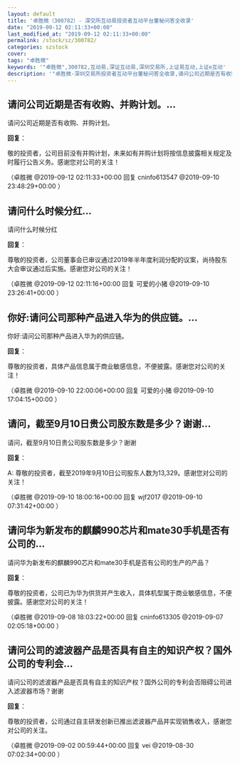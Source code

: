 ```yaml
---
layout: default
title: '卓胜微（300782）- 深交所互动易投资者互动平台董秘问答全收录'
date: "2019-09-12 02:11:33+00:00"
last_modified_at: "2019-09-12 02:11:33+00:00"
permalink: /stock/sz/300782/
categories: szstock
cover: 
tags: "卓胜微"
keywords: '"卓胜微",300782,互动易,深证互动易,深圳交易所,上证易互动,上证e互动'
description: '"卓胜微-深圳交易所投资者互动平台董秘问答全收录,请问公司近期是否有收购、并购计划。"'
---
```


## 请问公司近期是否有收购、并购计划。...

请问公司近期是否有收购、并购计划。

**回复**：

敬的投资者，公司目前没有并购计划，未来如有并购计划将按信息披露相关规定及时履行公告义务。感谢您对公司的关注！ 

（卓胜微  @2019-09-12 02:11:33+00:00 回复 cninfo613547  @2019-09-10 23:48:29+00:00 ）

## 请问什么时候分红...

请问什么时候分红

**回复**：

尊敬的投资者，公司董事会已审议通过2019年半年度利润分配的议案，尚待股东大会审议通过后实施。感谢您对公司的关注！ 

（卓胜微  @2019-09-12 02:11:16+00:00 回复 可爱的小猪  @2019-09-10 23:26:41+00:00 ）

## 你好:请问公司那种产品进入华为的供应链。...

你好:请问公司那种产品进入华为的供应链。

**回复**：

尊敬的投资者，具体产品信息属于商业敏感信息，不便披露。感谢您对公司的关注！ 

（卓胜微  @2019-09-10 22:00:06+00:00 回复 可爱的小猪  @2019-09-10 17:04:15+00:00 ）

## 请问，截至9月10日贵公司股东数是多少？谢谢...

请问，截至9月10日贵公司股东数是多少？谢谢

**回复**：

A: 尊敬的投资者，截至2019年9月10日公司股东人数为13,329。感谢您对公司的关注！ 

（卓胜微  @2019-09-10 18:00:16+00:00 回复 wjf2017  @2019-09-10 07:31:42+00:00 ）

## 请问华为新发布的麒麟990芯片和mate30手机是否有公司的...

请问华为新发布的麒麟990芯片和mate30手机是否有公司的生产的产品？

**回复**：

尊敬的投资者，公司已为华为供货并产生收入，具体机型属于商业敏感信息，不便披露。感谢您对公司的关注！ 

（卓胜微  @2019-09-08 18:03:22+00:00 回复 cninfo613305  @2019-09-07 02:05:18+00:00 ）

## 请问公司的滤波器产品是否具有自主的知识产权？国外公司的专利会...

请问公司的滤波器产品是否具有自主的知识产权？国外公司的专利会否阻碍公司进入滤波器市场？谢谢

**回复**：

尊敬的投资者，公司通过自主研发创新已推出滤波器产品并实现销售收入，感谢您对公司的关注。 

（卓胜微  @2019-09-02 00:59:44+00:00 回复 vei  @2019-08-30 07:02:34+00:00 ）

